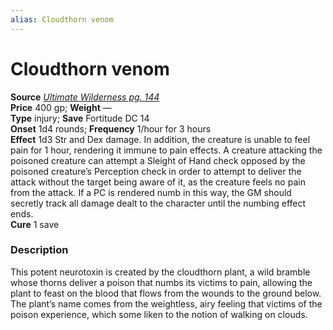 ```yaml
---
alias: Cloudthorn venom
---
```


# Cloudthorn venom

**Source** [_Ultimate Wilderness pg. 144_](http://paizo.com/products/btpy9ujo)  
**Price** 400 gp; **Weight** —  
**Type** injury; **Save** Fortitude DC 14  
**Onset** 1d4 rounds; **Frequency** 1/hour for 3 hours  
**Effect** 1d3 Str and Dex damage. In addition, the creature is unable to feel pain for 1 hour, rendering it immune to pain effects. A creature attacking the poisoned creature can attempt a Sleight of Hand check opposed by the poisoned creature’s Perception check in order to attempt to deliver the attack without the target being aware of it, as the creature feels no pain from the attack. If a PC is rendered numb in this way, the GM should secretly track all damage dealt to the character until the numbing effect ends.  
**Cure** 1 save

### Description

This potent neurotoxin is created by the cloudthorn plant, a wild bramble whose thorns deliver a poison that numbs its victims to pain, allowing the plant to feast on the blood that flows from the wounds to the ground below. The plant’s name comes from the weightless, airy feeling that victims of the poison experience, which some liken to the notion of walking on clouds. 
